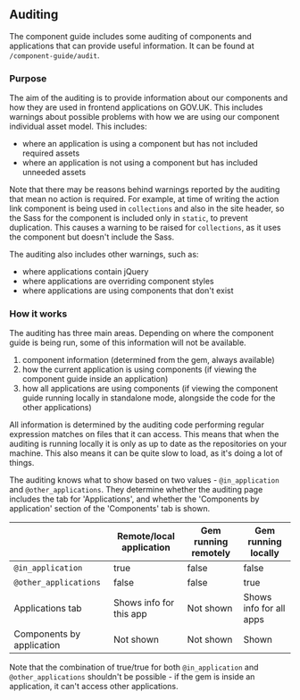 ## Auditing

The component guide includes some auditing of components and applications that can provide useful information. It can be found at `/component-guide/audit`.

### Purpose

The aim of the auditing is to provide information about our components and how they are used in frontend applications on GOV.UK. This includes warnings about possible problems with how we are using our component individual asset model. This includes:

- where an application is using a component but has not included required assets
- where an application is not using a component but has included unneeded assets

Note that there may be reasons behind warnings reported by the auditing that mean no action is required. For example, at time of writing the action link component is being used in `collections` and also in the site header, so the Sass for the component is included only in `static`, to prevent duplication. This causes a warning to be raised for `collections`, as it uses the component but doesn't include the Sass.

The auditing also includes other warnings, such as:

- where applications contain jQuery
- where applications are overriding component styles
- where applications are using components that don't exist

### How it works

The auditing has three main areas. Depending on where the component guide is being run, some of this information will not be available.

1. component information (determined from the gem, always available)
2. how the current application is using components (if viewing the component guide inside an application)
3. how all applications are using components (if viewing the component guide running locally in standalone mode, alongside the code for the other applications)

All information is determined by the auditing code performing regular expression matches on files that it can access. This means that when the auditing is running locally it is only as up to date as the repositories on your machine. This also means it can be quite slow to load, as it's doing a lot of things.

The auditing knows what to show based on two values - `@in_application` and `@other_applications`. They determine whether the auditing page includes the tab for 'Applications', and whether the 'Components by application' section of the 'Components' tab is shown.

|                                | Remote/local application | Gem running remotely | Gem running locally     |
| ------------------------------ | ------------------------ | -------------------- | ----------------------- |
| `@in_application`              | true                     | false                | false                   |
| `@other_applications`          | false                    | false                | true                    |
| Applications tab               | Shows info for this app  | Not shown            | Shows info for all apps |
| Components by application      | Not shown                | Not shown            | Shown                   |

Note that the combination of true/true for both `@in_application` and `@other_applications` shouldn't be possible - if the gem is inside an application, it can't access other applications.
